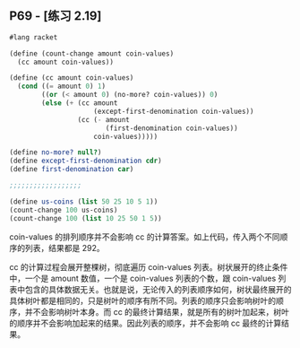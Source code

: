 ## P69 - [练习 2.19]

```Scheme
#lang racket

(define (count-change amount coin-values)
  (cc amount coin-values))

(define (cc amount coin-values)
  (cond ((= amount 0) 1)
        ((or (< amount 0) (no-more? coin-values)) 0)
        (else (+ (cc amount 
                     (except-first-denomination coin-values))
                 (cc (- amount 
                        (first-denomination coin-values))
                     coin-values)))))

(define no-more? null?)
(define except-first-denomination cdr)
(define first-denomination car)

;;;;;;;;;;;;;;;;;;

(define us-coins (list 50 25 10 5 1))
(count-change 100 us-coins)
(count-change 100 (list 10 25 50 1 5))
```

coin-values 的排列顺序并不会影响 cc 的计算答案。如上代码，传入两个不同顺序的列表，结果都是 292。

cc 的计算过程会展开整棵树，彻底遍历 coin-values 列表。树状展开的终止条件中，一个是 amount 数值，一个是 coin-values 列表的个数，跟 coin-values 列表中包含的具体数据无关。也就是说，无论传入的列表顺序如何，树状最终展开的具体树叶都是相同的，只是树叶的顺序有所不同。列表的顺序只会影响树叶的顺序，并不会影响树叶本身。而 cc 的最终计算结果，就是所有的树叶加起来，树叶的顺序并不会影响加起来的结果。因此列表的顺序，并不会影响 cc 最终的计算结果。
